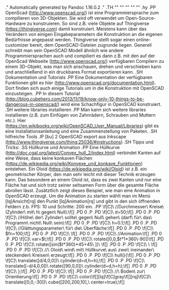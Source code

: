 .\" Automatically generated by Pandoc 1.16.0.2
.\"
.TH "" "" "" "" ""
.hy
.PP
OpenScad (http://www.openscad.org/) ist eine Programmiersprache zum
compilieren von 3D\-Objekten.
Sie wird oft verwendet um Open\-Source\-Hardware zu konstruieren.
So sind z.B.
viele Objekte auf Thingiverse (https://thingiverse.com) damit
konstruiert.
Meistens kann über das Verändern von einigen Eingabeparametern die
Konstruktion an die eigenen Bedürfnisse angepasst werden.
Thingiverse stellt sogar einen online\-customizer bereit, dem
OpenSCAD\-Dateien zugrunde liegen.
Generell schreibt man sein OpenSCAD Modell ähnlich wie andere
Programmiersprachen auch und compiliert es dann z.B.
mit den auf der OpenScad Webseite (http://www.openscad.org/) verfügbaren
Compilern zu einem 3D\-Objekt, was man sich anschauen, drehen und
verschieben kann und anschließend in ein druckbares Format exportieren
kann.
.SH Dokumentation und Tutorials
.PP
Eine Dokumentation der verfügbaren Funktionen gibt es
hier (http://www.openscad.org/documentation.html).
Dort finden sich auch einige Tutorials um in die Konstruktion mit
OpenSCAD einzusteigen.
.PP
In diesem
Tutorial (http://blog.cubehero.com/2013/11/19/know-only-10-things-to-be-dangerous-in-openscad/)
wird eine Schachfigur in OpenSCAD konstruiert.
.SH weitere libraries installieren
.PP
Man kann sich weitere libraries installieren (z.B.
zum Einfügen von Zahnrädern, Schrauben und Muttern etc.).
Hier (https://en.wikibooks.org/wiki/OpenSCAD_User_Manual/Libraries) gibt
es eine Installationsanleitung und eine Zusammenstellung von Paketen.
.SH hilfreiche Tools
.IP \[bu] 2
OpenSCAD export aus
Inkscape (http://www.thingiverse.com/thing:25036/#instructions)
.SH Tipps und Tricks:
.SS Hüllkurve und Animation
.PP
Eine Hüllkurve (http://doc.cgal.org/latest/Convex_hull_2/index.html)
verbindet Kanten auf eine Weise, dass keine konkaven
Flächen (https://de.wikipedia.org/wiki/Konvexe_und_konkave_Funktionen)
entstehen.
Ein Oloid (https://de.wikipedia.org/wiki/Oloid) ist z.B.
ein geometrischer Körper, den man sehr leicht mit dieser Technik
erzeugen kann.
Das besondere an einem Oloid ist, dass es zwei Kanten und nur eine
Fläche hat und sich trotz seiner seltsamen Form über die gesamte Fläche
abrollen lässt.
Zusätztlich zeigt dieses Beispiel, wie man eine Animation in OpenSCAD
erzeugt.
Um die Animation zu starten wählt man im Menü \[lq]Ansicht\[rq] den
Punkt \[lq]Animation\[rq] und gibt in den sich öffnenden Feldern z.b.
FPS: 10 und Schritte: 200 ein.
.PP
\f[C]\ //Durchmesser\ Kreise\ (Zylinder\ mit\ h\ gegen\ Null):\f[]
.PD 0
.P
.PD
\f[C]\ d=50;\f[]
.PD 0
.P
.PD
\f[C]\ //Höhe\ der\ Zylinder\ sollte\ gegen\ Null\ gehen\ (darf\ für\ das\ Programm\ nicht\ Null\ sein):\f[]
.PD 0
.P
.PD
\f[C]\ h=0.1;\f[]
.PD 0
.P
.PD
\f[C]\ //Glättungsparameter\ für\ die\ Überfläche:\f[]
.PD 0
.P
.PD
\f[C]\ $fn=100;\f[]
.PD 0
.P
.PD
\f[C]\ \f[]
.PD 0
.P
.PD
\f[C]\ //Animation:\f[]
.PD 0
.P
.PD
\f[C]\ var=$t;\f[]
.PD 0
.P
.PD
\f[C]\ rotate([0,0,$t*1*360\-90])\f[]
.PD 0
.P
.PD
\f[C]\ rotate([sin($t*360)*45+45\ ])\ \f[]
.PD 0
.P
.PD
\f[C]\ \ \f[]
.PD 0
.P
.PD
\f[C]\ //\ Oloid\ wird\ mit\ Hüllkurve\ aus\ zwei\ ineinander\ steckenden\ Kreisen\ erzeugt:\f[]
.PD 0
.P
.PD
\f[C]\ hull(){\f[]
.PD 0
.P
.PD
\f[C]\ translate([d/4,0,0])\ cylinder(d=d,h=h);\f[]
.PD 0
.P
.PD
\f[C]\ translate([\-d/4,0,0])\ rotate([90,0,0])\ cylinder(d=d,h=h);\f[]
.PD 0
.P
.PD
\f[C]\ };\f[]
.PD 0
.P
.PD
\f[C]\ \f[]
.PD 0
.P
.PD
\f[C]\ //\ Boden\ zur\ Orientierung:\f[]
.PD 0
.P
.PD
\f[C]\ color(\f[]\[lq]\f[C]gray\f[]\[rq]\f[C])\ translate([0,0,\-30])\ cube([200,200,10],\ center=true);\f[]
